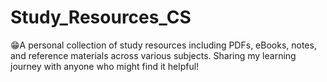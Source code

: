 # Study_Resources_CS
😁A personal collection of study resources including PDFs, eBooks, notes, and reference materials across various subjects. Sharing my learning journey with anyone who might find it helpful!
